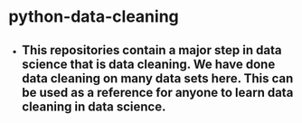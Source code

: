 # python-data-cleaning

* ## This repositories contain a major step in data science that is data cleaning. We have done data cleaning on many data sets here. This can be used as a reference for anyone to learn data cleaning in data science.
